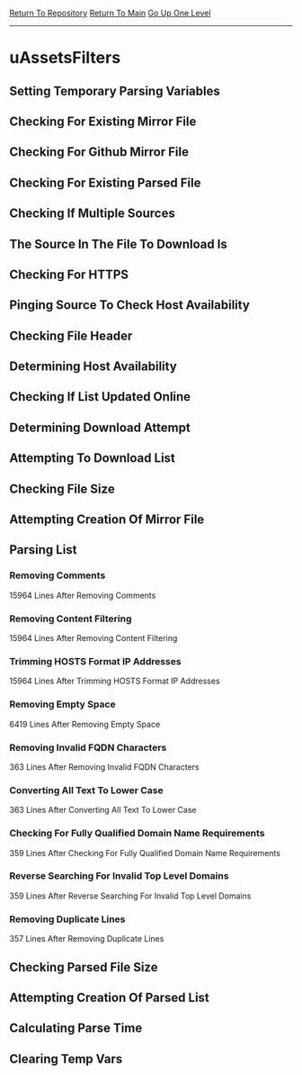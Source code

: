 [Return To Repository](https://github.com/deathbybandaid/piholeparser/)
[Return To Main](https://github.com/deathbybandaid/piholeparser/blob/master/RecentRunLogs/Mainlog.md)
[Go Up One Level](https://github.com/deathbybandaid/piholeparser/blob/master/RecentRunLogs/TopLevelScripts/30-Processing-External-Blacklists.md)
____________________________________
# uAssetsFilters
## Setting Temporary Parsing Variables
## Checking For Existing Mirror File
## Checking For Github Mirror File
## Checking For Existing Parsed File
## Checking If Multiple Sources
## The Source In The File To Download Is
## Checking For HTTPS
## Pinging Source To Check Host Availability
## Checking File Header
## Determining Host Availability
## Checking If List Updated Online
## Determining Download Attempt
## Attempting To Download List
## Checking File Size
## Attempting Creation Of Mirror File
## Parsing List
### Removing Comments
15964 Lines After Removing Comments
### Removing Content Filtering
15964 Lines After Removing Content Filtering
### Trimming HOSTS Format IP Addresses
15964 Lines After Trimming HOSTS Format IP Addresses
### Removing Empty Space
6419 Lines After Removing Empty Space
### Removing Invalid FQDN Characters
363 Lines After Removing Invalid FQDN Characters
### Converting All Text To Lower Case
363 Lines After Converting All Text To Lower Case
### Checking For Fully Qualified Domain Name Requirements
359 Lines After Checking For Fully Qualified Domain Name Requirements
### Reverse Searching For Invalid Top Level Domains
359 Lines After Reverse Searching For Invalid Top Level Domains
### Removing Duplicate Lines
357 Lines After Removing Duplicate Lines
## Checking Parsed File Size
## Attempting Creation Of Parsed List
## Calculating Parse Time
## Clearing Temp Vars

